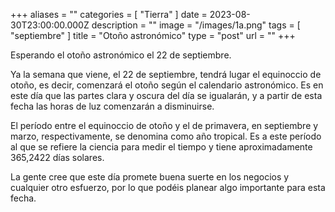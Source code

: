 +++
aliases = ""
categories = [ "Tierra" ]
date = 2023-08-30T23:00:00.000Z
description = ""
image = "/images/1a.png"
tags = [ "septiembre" ]
title = "Otoño astronómico"
type = "post"
url = ""
+++

Esperando el otoño astronómico el 22 de septiembre.

Ya la semana que viene, el 22 de septiembre, tendrá lugar el equinoccio de otoño, es decir, comenzará el otoño según el calendario astronómico. Es en este día que las partes clara y oscura del día se igualarán, y a partir de esta fecha las horas de luz comenzarán a disminuirse.

El período entre el equinoccio de otoño y el de primavera, en septiembre y marzo, respectivamente, se denomina como año tropical. Es a este período al que se refiere la ciencia para medir el tiempo y tiene aproximadamente 365,2422 días solares.

La gente cree que este día promete buena suerte en los negocios y cualquier otro esfuerzo, por lo que podéis planear algo importante para esta fecha.

